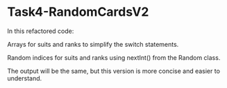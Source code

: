 # Task4-RandomCardsV2

In this refactored code:

Arrays for suits and ranks to simplify the switch statements.  
  
Random indices for suits and ranks using nextInt() from the Random class.  

The output will be the same, but this version is more concise and easier to understand.
